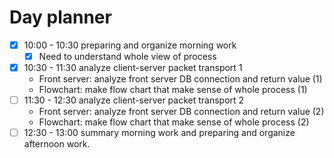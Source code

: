# Day planner

- [x] 10:00 - 10:30 preparing and organize morning work
	- [x] Need to understand whole view of process
- [x] 10:30 - 11:30 analyze client-server packet transport 1
	- Front server: analyze front server DB connection and return value (1)
	- Flowchart: make flow chart that make sense of whole process (1)
- [ ] 11:30 - 12:30 analyze client-server packet transport 2
	- Front server: analyze front server DB connection and return value (2)
	- Flowchart: make flow chart that make sense of whole process (2)
- [ ] 12:30 - 13:00 summary morning work and preparing and organize afternoon work.